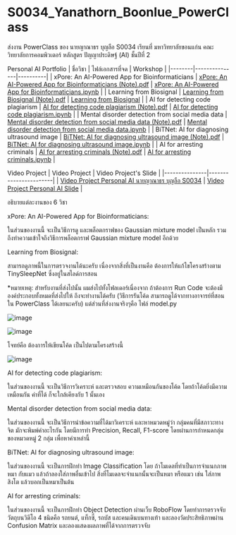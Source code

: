 # S0034_Yanathorn_Boonlue_PowerClass
ส่งงาน PowerClass ของ นายญาณาธร บุญลือ S0034 เรียนที่ มหาวิทยาลัยขอนแก่น คณะวิทยาลัยการคอมพิวเตอร์ หลักสูตร ปัญญาประดิษฐ์ (AI) ชั้นปีที่ 2

Personal AI Portfolio
| ชื่อวิชา | ไฟล์เอกสารที่จด | Workshop |
|--------|---------------|----------|
| xPore: An AI-Powered App for Bioinformaticians | [xPore: An AI-Powered App for Bioinformaticians (Note).pdf](https://github.com/YanathornBoonlue/S0034_Yanathorn_Boonlue_PowerClass/blob/bdd9a8dce5723585f51aef555b23068bb211a725/xPore%20An%20AI-Powered%20App%20for%20Bioinformaticians%20(Note).pdf) | [xPore: An AI-Powered App for Bioinformaticians.ipynb](https://github.com/YanathornBoonlue/S0034_Yanathorn_Boonlue_PowerClass/blob/926bc675b8b21baba3561004bb50cd3c79f82ac5/xPore_An_AI_Powered_App_for_Bioinformaticians_S0034_%E0%B8%99%E0%B8%B2%E0%B8%A2%E0%B8%8D%E0%B8%B2%E0%B8%93%E0%B8%B2%E0%B8%98%E0%B8%A3_%E0%B8%9A%E0%B8%B8%E0%B8%8D%E0%B8%A5%E0%B8%B7%E0%B8%AD.ipynb) |
| Learning from Biosignal | [Learning from Biosignal (Note).pdf](https://github.com/YanathornBoonlue/S0034_Yanathorn_Boonlue_PowerClass/blob/0ca6200b1dc29e7487eb6d022ff58e12fb3e7540/Learning%20from%20Biosignal%20(Note).pdf) | [Learning from Biosignal](https://github.com/YanathornBoonlue/S0034_Yanathorn_Boonlue_PowerClass/tree/e6c6203718c9550ded07812a9c5c0f2eb799b63c/Learning%20from%20Biosignal%20S0034%20%E0%B8%99%E0%B8%B2%E0%B8%A2%E0%B8%8D%E0%B8%B2%E0%B8%93%E0%B8%B2%E0%B8%98%E0%B8%A3%20%E0%B8%9A%E0%B8%B8%E0%B8%8D%E0%B8%A5%E0%B8%B7%E0%B8%AD) |
| AI for detecting code plagiarism | [AI for detecting code plagiarism (Note).pdf](https://github.com/YanathornBoonlue/S0034_Yanathorn_Boonlue_PowerClass/blob/c08628c880955bdd7dfb8a03fd360019cba88569/AI%20for%20detecting%20code%20plagiarism%20(Note).pdf) | [AI for detecting code plagiarism.ipynb](https://github.com/YanathornBoonlue/S0034_Yanathorn_Boonlue_PowerClass/blob/2effd2eb7828a41ca7a3105ffde8d6aa5ba3cccf/AI_for_detecting_code_plagiarism_S0034_%E0%B8%99%E0%B8%B2%E0%B8%A2%E0%B8%8D%E0%B8%B2%E0%B8%93%E0%B8%B2%E0%B8%98%E0%B8%A3_%E0%B8%9A%E0%B8%B8%E0%B8%8D%E0%B8%A5%E0%B8%B7%E0%B8%AD.ipynb) |
| Mental disorder detection from social media data | [Mental disorder detection from social media data (Note).pdf](https://github.com/YanathornBoonlue/S0034_Yanathorn_Boonlue_PowerClass/blob/086ed71214795898c613a9815f2fcfd40e668860/Mental%20disorder%20detection%20from%20social%20media%20data%20(Note).pdf) | [Mental disorder detection from social media data.ipynb](https://github.com/YanathornBoonlue/S0034_Yanathorn_Boonlue_PowerClass/blob/79c0081b3e3b2478404472ca4b8fca30c1293a35/Mental_disorder_detection_from_social_media_data_S0034_%E0%B8%99%E0%B8%B2%E0%B8%A2%E0%B8%8D%E0%B8%B2%E0%B8%93%E0%B8%B2%E0%B8%98%E0%B8%A3_%E0%B8%9A%E0%B8%B8%E0%B8%8D%E0%B8%A5%E0%B8%B7%E0%B8%AD.ipynb) |
| BiTNet: AI for diagnosing ultrasound image | [BiTNet: AI for diagnosing ultrasound image (Note).pdf](https://github.com/YanathornBoonlue/S0034_Yanathorn_Boonlue_PowerClass/blob/79c0081b3e3b2478404472ca4b8fca30c1293a35/BiTNet%20AI%20for%20diagnosing%20ultrasound%20image%20(Note).pdf) | [BiTNet: AI for diagnosing ultrasound image.ipynb](https://github.com/YanathornBoonlue/S0034_Yanathorn_Boonlue_PowerClass/blob/3e21229723fd31d301b6d875d772dd720ce7867c/BiTNet_AI_for_diagnosing_ultrasound_image_S0034_%E0%B8%99%E0%B8%B2%E0%B8%A2%E0%B8%8D%E0%B8%B2%E0%B8%93%E0%B8%B2%E0%B8%98%E0%B8%A3_%E0%B8%9A%E0%B8%B8%E0%B8%8D%E0%B8%A5%E0%B8%B7%E0%B8%AD.ipynb) |
| AI for arresting criminals | [AI for arresting criminals (Note).pdf](https://github.com/YanathornBoonlue/S0034_Yanathorn_Boonlue_PowerClass/blob/79c0081b3e3b2478404472ca4b8fca30c1293a35/AI%20for%20arresting%20criminals%20(Note).pdf) | [AI for arresting criminals.ipynb]() |

Video Project
| Video Project | Video Project's Slide |
|---------------|-----------------------|
| [Video Project Personal AI นายญาณาธร บุญลือ S0034](https://youtu.be/FjbjLQH9rqE) | [Video Project Personal AI Slide](https://github.com/YanathornBoonlue/S0034_Yanathorn_Boonlue_PowerClass/blob/0da3c986b01146cd30018e8b0738fe54c25a4cb5/Video%20Project%20Personal%20AI%20Slide.pdf) |

อธิบายแต่ละงานของ 6 วิชา

xPore: An AI-Powered App for Bioinformaticians:

ในส่วนของงานนี้ จะเป็นวิธีการดู และพล็อตกราฟของ Gaussian mixture model เป็นหลัก รวมถึงทำความเข้าใจถึงวิธีการพล็อตกราฟ Gaussian mixture model อีกด้วย

Learning from Biosignal:

สามารถดูภาพนี้ในการตรวจงานได้นะครับ เนื่องจากสิ่งที่เป็นงานคือ ต้องการให้แก้ไขโครงสร้างตาม TinySleepNet ซึ่งอยู่ในสไลด์การสอน

*หมายเหตุ: สำหรับงานที่ส่งไปนั้น ผมส่งไปทั้งโฟลเดอร์เนื่องจาก ถ้าต้องการ Run Code จะต้องมีองค์ประกอบทั้งหมดที่ส่งไปให้ ถึงจะทำงานได้ครับ (วิธีการรันโค้ด สามารถดูได้จากทางอาจารย์ที่สอนใน PowerClass ได้เลยนะครับ) แต่ส่วนที่ส่งงานจริงๆคือ ไฟล์ model.py

![image](https://github.com/user-attachments/assets/21c1d443-79d7-4ef2-93a4-c447325ce4a2)

![image](https://github.com/user-attachments/assets/7c89b637-9a3d-4f13-a4b4-8e0a015139bd)

โจทย์คือ ต้องการให้เขียนโค้ด เป็นไปตามโครงสร้างนี้

![image](https://github.com/user-attachments/assets/0980c807-88a9-435a-b709-1bdf9d06b13c)

AI for detecting code plagiarism:

ในส่วนของงานนี้ จะเป็นวิธีการวิเคราะห์ และตรวจสอบ ความเหมือนกันของโค้ด โดยถ้าโค้ดยิ่งมีความเหมือนกัน ค่าที่ได้ ก็จะใกล้เคียงกับ 1 นั้นเอง

Mental disorder detection from social media data:

ในส่วนของงานนี้ จะเป็นวิธีการนำข้อความที่ได้มาวิเคราะห์ และหาหมวดหมู่ว่า กลุ่มคนที่มีสภาวะทางจิต มักจะพิมพ์คำอะไรกัน โดยมีการทำ Precision, Recall, F1-score โดยผ่านการกำหนดกลุ่มของหมวดหมู่ 2 กลุ่ม เพื่อหาค่าเหล่านี้

BiTNet: AI for diagnosing ultrasound image:

ในส่วนของงานนี้ จะเป็นการฝึกทำ Image Classification โดย ถ้าโมเดลที่ทำเป็นการจำแนกภาพหมา กับแมว แล้วถ้าลองใส่ภาพอื่นเข้าไป สิ่งที่โมเดลจะจำแนกนั้นจะเป็นหมา หรือแมว เช่น ใส่ภาพสิงโต แล้วบอกเป็นหมาเป็นต้น

AI for arresting criminals:

ในส่วนของงานนี้ จะเป็นการฝึกทำ Object Detection ผ่านเว็บ RoboFlow โดยทำการตรวจจับวัตถุบนวิดีโอ 4 ชนิดคือ รถยนต์, แท็กซี่, รถบัส และคนเดินบนทางเท้า และลองวัดประสิทธิภาพผ่าน Confusion Matrix และลองแสดงผลภาพที่ได้จากการตรวจจับ
